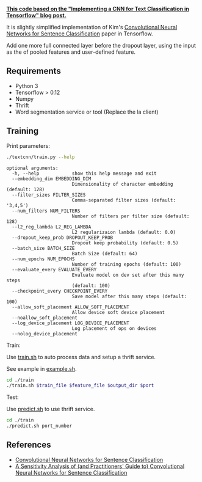 **[This code based on the "Implementing a CNN for Text Classification in Tensorflow" blog post.](http://www.wildml.com/2015/12/implementing-a-cnn-for-text-classification-in-tensorflow/)**

It is slightly simplified implementation of Kim's [Convolutional Neural Networks for Sentence Classification](http://arxiv.org/abs/1408.5882) paper in Tensorflow.

Add one more full connected layer before the dropout layer, using the input as the of pooled features and user-defined feature.

## Requirements

- Python 3
- Tensorflow > 0.12
- Numpy
- Thrift
- Word segmentation service or tool (Replace the la client)

## Training

Print parameters:

```bash
./textcnn/train.py --help
```

```
optional arguments:
  -h, --help            show this help message and exit
  --embedding_dim EMBEDDING_DIM
                        Dimensionality of character embedding (default: 128)
  --filter_sizes FILTER_SIZES
                        Comma-separated filter sizes (default: '3,4,5')
  --num_filters NUM_FILTERS
                        Number of filters per filter size (default: 128)
  --l2_reg_lambda L2_REG_LAMBDA
                        L2 regularizaion lambda (default: 0.0)
  --dropout_keep_prob DROPOUT_KEEP_PROB
                        Dropout keep probability (default: 0.5)
  --batch_size BATCH_SIZE
                        Batch Size (default: 64)
  --num_epochs NUM_EPOCHS
                        Number of training epochs (default: 100)
  --evaluate_every EVALUATE_EVERY
                        Evaluate model on dev set after this many steps
                        (default: 100)
  --checkpoint_every CHECKPOINT_EVERY
                        Save model after this many steps (default: 100)
  --allow_soft_placement ALLOW_SOFT_PLACEMENT
                        Allow device soft device placement
  --noallow_soft_placement
  --log_device_placement LOG_DEVICE_PLACEMENT
                        Log placement of ops on devices
  --nolog_device_placement

```

Train:

Use [train.sh](https://github.com/liming-vie/cnn-text-classification-tf/blob/master/train/train.sh) to auto process data and setup a thrift service. 

See example in [example.sh](https://github.com/liming-vie/cnn-text-classification-tf/blob/master/train/example.sh).

```bash
cd ./train
./train.sh $train_file $feature_file $output_dir $port
```

Test:

Use [predict.sh](https://github.com/liming-vie/cnn-text-classification-tf/blob/master/train/predict.sh) to use thrift service.
```bash
cd ./train
./predict.sh port_number
```

## References

- [Convolutional Neural Networks for Sentence Classification](http://arxiv.org/abs/1408.5882)
- [A Sensitivity Analysis of (and Practitioners' Guide to) Convolutional Neural Networks for Sentence Classification](http://arxiv.org/abs/1510.03820)
